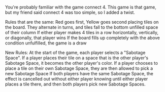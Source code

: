 You're probably familiar with the game connect 4. This game is that game, but my friend said connect 4 was too simple, so I added a twist.

Rules that are the same:
Red goes first, Yellow goes second placing tiles on the board. 
They alternate in turns, and tiles fall to the bottom unfilled space of their column
If either player makes 4 tiles in a row horizontally, vertically, or diagonally, that player wins
If the board fills up completely with the above condition unfulfilled, the game is a draw

New Rules:
At the start of the game, each player selects a "Sabotage Space". 
If a player places their tile on a space that is the other player's Sabotage Space, it becomes the other player's color.
If a player chooses to place a tile on their own Sabotage Space, they are then allowed to pick a new Sabotage Space
If both players have the same Sabotage Space, the effect is cancelled out without either player knowing until either player places a tile there, and then both players pick new Sabotage Spaces.